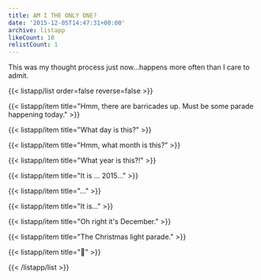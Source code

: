 ```yaml
---
title: AM I THE ONLY ONE?
date: '2015-12-05T14:47:31+00:00'
archive: listapp
likeCount: 10
relistCount: 1
---
```


This was my thought process just now...happens more often than I care to admit.

{{< listapp/list order=false reverse=false >}}

   {{< listapp/item title="Hmm, there are barricades up. Must be some parade happening today." >}}

   {{< listapp/item title="What day is this?" >}}

   {{< listapp/item title="Hmm, what month is this?" >}}

   {{< listapp/item title="What year is this?!" >}}

   {{< listapp/item title="It is ... 2015..." >}}

   {{< listapp/item title="..." >}}

   {{< listapp/item title="It is..." >}}

   {{< listapp/item title="Oh right it's December." >}}

   {{< listapp/item title="The Christmas light parade." >}}

   {{< listapp/item title="🎯" >}}

{{< /listapp/list >}}
